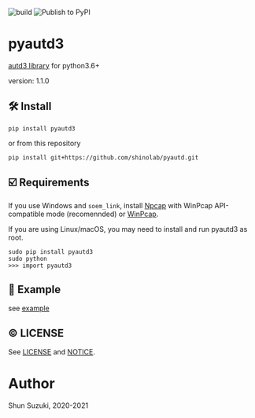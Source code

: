 ![build](https://github.com/shinolab/pyautd/workflows/build/badge.svg)
![Publish to PyPI](https://github.com/shinolab/pyautd/workflows/Publish%20to%20PyPI/badge.svg)

# pyautd3

[autd3 library](https://github.com/shinolab/autd3-library-software) for python3.6+

version: 1.1.0

## :hammer_and_wrench: Install

```
pip install pyautd3
```
or from this repository
```
pip install git+https://github.com/shinolab/pyautd.git
```

## :ballot_box_with_check: Requirements

If you use Windows and `soem_link`, install [Npcap](https://nmap.org/npcap/) with WinPcap API-compatible mode (recomennded) or [WinPcap](https://www.winpcap.org/).

If you are using Linux/macOS, you may need to install and run pyautd3 as root. 
```
sudo pip install pyautd3
sudo python
>>> import pyautd3
``` 

## :beginner: Example

see [example](./example)

## :copyright: LICENSE

See [LICENSE](./LICENSE) and [NOTICE](./NOTICE).

# Author

Shun Suzuki, 2020-2021
